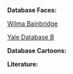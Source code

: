 **Database Faces:**

[Wilma Bainbridge](http://www.wilmabainbridge.com/facememorability2.html)

[Yale Database B](http://vision.ucsd.edu/content/extended-yale-face-database-b-b)


**Database Cartoons:**

**Literature:**
